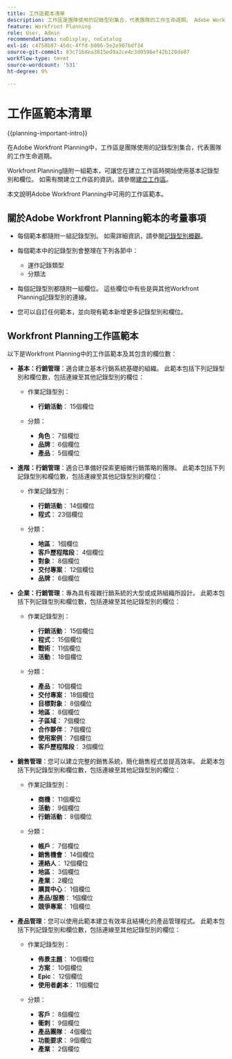 ```yaml
---
title: 工作區範本清單
description: 工作區是團隊使用的記錄型別集合，代表團隊的工作生命週期。 Adobe Workfront Planning隨附一組範本，可讓您在建立工作區時開始使用基本記錄型別和欄位。
feature: Workfront Planning
role: User, Admin
recommendations: noDisplay, noCatalog
exl-id: c4758b87-45dc-4ffd-b086-5e2e907bdf34
source-git-commit: 83c716dea3815ed9a2ce4c3d0598ef42b128de87
workflow-type: tm+mt
source-wordcount: '531'
ht-degree: 0%

---
```



# 工作區範本清單

{{planning-important-intro}}

在Adobe Workfront Planning中，工作區是團隊使用的記錄型別集合，代表團隊的工作生命週期。

Workfront Planning隨附一組範本，可讓您在建立工作區時開始使用基本記錄型別和欄位。 如需有關建立工作區的資訊，請參閱[建立工作區](/help/quicksilver/planning/architecture/create-workspaces.md)。

本文說明Adobe Workfront Planning中可用的工作區範本。

## 關於Adobe Workfront Planning範本的考量事項

* 每個範本都隨附一組記錄型別。 如需詳細資訊，請參閱[記錄型別概觀](/help/quicksilver/planning/architecture/overview-of-record-types.md)。
* 每個範本中的記錄型別會整理在下列各節中：

   * 運作記錄類型
   * 分類法
* 每個記錄型別都隨附一組欄位。 這些欄位中有些是與其他Workfront Planning記錄型別的連線。
* 您可以自訂任何範本，並向現有範本新增更多記錄型別和欄位。

<!-- I modeled this article by the "List of available Blueprints" and that articles does not have an Access area

## Access requirements

You must have the following: 

<table style="table-layout:auto">
 <col>
 </col>
 <col>
 </col>
 <tbody>
  <tr>
   <td role="rowheader"><p>Adobe Workfront plan*</p></td>
   <td>
<p>Any</p>
<!--the above is only for closed beta; when going to GA - activate the following plans:    
<p>Current plan: Prime and Ultimate</p>
<p>Legacy plan: Enterprise</p>->
   </td>
  </tr>
  <tr>
   <td role="rowheader"><p>Adobe Workfront license*</p></td>
   <td>
   <p>Any</p> 
  <p>For more information, see <a href="../../administration-and-setup/add-users/access-levels-and-object-permissions/wf-licenses.md" class="MCXref xref">Adobe Workfront licenses overview</a>.</p> </td>
  </tr>
  <tr>
   <td role="rowheader"><p>Product</p></td>
   <td>
   <p> Adobe Workfront</p> </td>
  </tr>
  <tr>
   <td role="rowheader">Access level*</td>
   <td> <p>Any</p>  
</td>
  </tr>
<tr>
   <td role="rowheader">Layout template</td>
   <td> <p>Your system administrator must add the Planning area in your layout template. </p>  
</td>
  </tr>
 </tbody>
</table>

>[!NOTE]
>
>*If you don't have access, ask your Workfront administrator if they set additional restrictions in your access level. For information on how a Workfront administrator can change your access level, see [Create or modify custom access levels](/help/quicksilver/administration-and-setup/add-users/configure-and-grant-access/create-modify-access-levels.md).

-->

## Workfront Planning工作區範本

以下是Workfront Planning中的工作區範本及其包含的欄位數：

* **基本：行銷管理**：適合建立基本行銷系統基礎的組織。 此範本包括下列記錄型別和欄位數，包括連線至其他記錄型別的欄位：

   * 作業記錄型別：

      * **行銷活動**： 15個欄位
   * 分類：

      * **角色**： 7個欄位
      * **品牌**： 6個欄位
      * **產品**： 5個欄位

* **進階：行銷管理**：適合已準備好探索更細微行銷策略的團隊。 此範本包括下列記錄型別和欄位數，包括連線至其他記錄型別的欄位：

   * 作業記錄型別：

      * **行銷活動**： 14個欄位
      * **程式**： 23個欄位

   * 分類：
      * **地區**： 1個欄位
      * **客戶歷程階段**： 4個欄位
      * **對象**： 8個欄位
      * **交付專案**： 12個欄位
      * **品牌**： 6個欄位

* **企業：行銷管理**：專為具有複雜行銷系統的大型或成熟組織所設計。 此範本包括下列記錄型別和欄位數，包括連線至其他記錄型別的欄位：

   * 作業記錄型別：

      * **行銷活動**： 15個欄位
      * **程式**： 15個欄位
      * **戰術**： 11個欄位
      * **活動**： 18個欄位

   * 分類：

      * **產品**： 10個欄位
      * **交付專案**： 18個欄位
      * **目標對象**： 8個欄位
      * **地區**： 8個欄位
      * **子區域**： 7個欄位
      * **合作夥伴**： 7個欄位
      * **使用案例**： 7個欄位
      * **客戶歷程階段**： 3個欄位

* **銷售管理**：您可以建立完整的銷售系統，簡化銷售程式並提高效率。 此範本包括下列記錄型別和欄位數，包括連線至其他記錄型別的欄位：

   * 作業記錄型別：

      * **商機**： 11個欄位
      * **活動**： 9個欄位
      * **行銷活動**： 8個欄位
   * 分類：
      * **帳戶**： 7個欄位
      * **銷售機會**： 14個欄位
      * **連絡人**： 12個欄位
      * **地區**： 3個欄位
      * **產業**： 2欄位
      * **購買中心**： 1個欄位
      * **產品/服務**： 1個欄位
      * **競爭專案**： 1個欄位

* **產品管理**：您可以使用此範本建立有效率且結構化的產品管理程式。 此範本包括下列記錄型別和欄位數，包括連線至其他記錄型別的欄位：

   * 作業記錄型別：

      * **佈景主題**： 10個欄位
      * **方案**： 10個欄位
      * **Epic**： 12個欄位
      * **使用者劇本**： 11個欄位

   * 分類：

      * **客戶**： 8個欄位
      * **衝刺**： 9個欄位
      * **產品團隊**： 4個欄位
      * **功能要求**： 9個欄位
      * **產業**： 2個欄位
